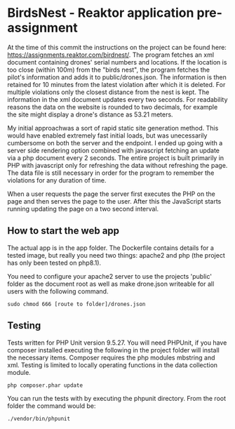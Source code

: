 # BirdsNest - Reaktor application pre-assignment

At the time of this commit the instructions on the project can be found here: https://assignments.reaktor.com/birdnest/. The program fetches an xml document containing drones' serial numbers and locations. If the location is too close (within 100m) from the "birds nest", the program fetches the pilot's information and adds it to public/drones.json. The information is then retained for 10 minutes from the latest violation after which it is deleted. For multiple violations only the closest distance from the nest is kept. The information in the xml document updates every two seconds. For readability reasons the data on the website is rounded to two decimals, for example the site might display a drone's distance as 53.21 meters.

My initial approachwas a sort of rapid static site generation method. This would have enabled extremely fast initial loads, but was unecessarily cumbersome on both the server and the endpoint. I ended up going with a server side rendering option combined with javascript fetching an update via a php document every 2 seconds. The entire project is built primarily in PHP with javascript only for refreshing the data without refreshing the page. The data file is still necessary in order for the program to remember the violations for any duration of time.

When a user requests the page the server first executes the PHP on the page and then serves the page to the user. After this the JavaScript starts running updating the page on a two second interval.

## How to start the web app
The actual app is in the app folder. The Dockerfile contains details for a tested image, but really you need two things: apache2 and php (the project has only been tested on php8.1). 

You need to configure your apache2 server to use the projects 'public' folder as the document root as well as make drone.json writeable for all users with the following command.
```
sudo chmod 666 [route to folder]/drones.json
```

## Testing
Tests written for PHP Unit version 9.5.27. You will need PHPUnit, if you have composer installed executing the following in the project folder will install the necessary items. Composer requires the php modules mbstring and xml. Testing is limited to locally operating functions in the data collection module.
```
php composer.phar update
```
You can run the tests with by executing the phpunit directory. From the root folder the command would be:
```
./vendor/bin/phpunit
```
